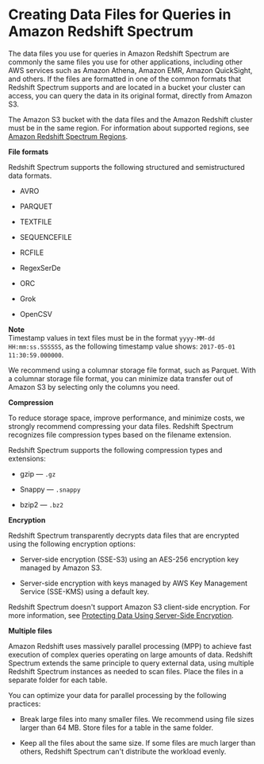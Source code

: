 # Creating Data Files for Queries in Amazon Redshift Spectrum<a name="c-spectrum-data-files"></a>

The data files you use for queries in Amazon Redshift Spectrum are commonly the same files you use for other applications, including other AWS services such as Amazon Athena, Amazon EMR, Amazon QuickSight, and others\. If the files are formatted in one of the common formats that Redshift Spectrum supports and are located in a bucket your cluster can access, you can query the data in its original format, directly from Amazon S3\.

The Amazon S3 bucket with the data files and the Amazon Redshift cluster must be in the same region\. For information about supported regions, see [Amazon Redshift Spectrum Regions](c-using-spectrum.md#c-spectrum-regions)\.

**File formats**

Redshift Spectrum supports the following structured and semistructured data formats\.

+ AVRO

+ PARQUET

+ TEXTFILE

+ SEQUENCEFILE

+ RCFILE

+ RegexSerDe

+ ORC

+ Grok

+ OpenCSV

**Note**  
Timestamp values in text files must be in the format `yyyy-MM-dd HH:mm:ss.SSSSSS`, as the following timestamp value shows: `2017-05-01 11:30:59.000000`\.

We recommend using a columnar storage file format, such as Parquet\. With a columnar storage file format, you can minimize data transfer out of Amazon S3 by selecting only the columns you need\. 

**Compression**

To reduce storage space, improve performance, and minimize costs, we strongly recommend compressing your data files\. Redshift Spectrum recognizes file compression types based on the filename extension\.

Redshift Spectrum supports the following compression types and extensions:

+ gzip — `.gz`

+ Snappy — `.snappy`

+ bzip2 — `.bz2`

**Encryption**

Redshift Spectrum transparently decrypts data files that are encrypted using the following encryption options:

+ Server\-side encryption \(SSE\-S3\) using an AES\-256 encryption key managed by Amazon S3\.

+ Server\-side encryption with keys managed by AWS Key Management Service \(SSE\-KMS\) using a default key\.

Redshift Spectrum doesn't support Amazon S3 client\-side encryption\. For more information, see [Protecting Data Using Server\-Side Encryption](http://docs.aws.amazon.com/AmazonS3/latest/dev/serv-side-encryption.html)\.

**Multiple files**

Amazon Redshift uses massively parallel processing \(MPP\) to achieve fast execution of complex queries operating on large amounts of data\. Redshift Spectrum extends the same principle to query external data, using multiple Redshift Spectrum instances as needed to scan files\. Place the files in a separate folder for each table\. 

You can optimize your data for parallel processing by the following practices:

+ Break large files into many smaller files\. We recommend using file sizes larger than 64 MB\. Store files for a table in the same folder\.

+ Keep all the files about the same size\. If some files are much larger than others, Redshift Spectrum can't distribute the workload evenly\. 
